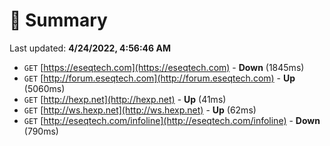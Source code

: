 # 📖 Summary
Last updated: **4/24/2022, 4:56:46 AM**

- `GET` [https://eseqtech.com](https://eseqtech.com) - **Down** (1845ms)
- `GET` [http://forum.eseqtech.com](http://forum.eseqtech.com) - **Up** (5060ms)
- `GET` [http://hexp.net](http://hexp.net) - **Up** (41ms)
- `GET` [http://ws.hexp.net](http://ws.hexp.net) - **Up** (62ms)
- `GET` [http://eseqtech.com/infoline](http://eseqtech.com/infoline) - **Down** (790ms)
